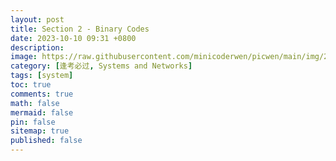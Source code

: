 ```yaml
---
layout: post
title: Section 2 - Binary Codes
date: 2023-10-10 09:31 +0800
description:
image: https://raw.githubusercontent.com/minicoderwen/picwen/main/img/2023-10-09-1696863003.jpg
category: [逢考必过, Systems and Networks]
tags: [system]
toc: true
comments: true
math: false
mermaid: false
pin: false
sitemap: true
published: false
---
```

